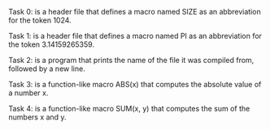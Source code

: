Task 0: is a header file that defines a macro named SIZE as an abbreviation for the token 1024.

Task 1:  is a header file that defines a macro named PI as an abbreviation for the token 3.14159265359.

Task 2: is a program that prints the name of the file it was compiled from, followed by a new line.

Task 3: is a function-like macro ABS(x) that computes the absolute value of a number x.

Task 4: is a function-like macro SUM(x, y) that computes the sum of the numbers x and y.
